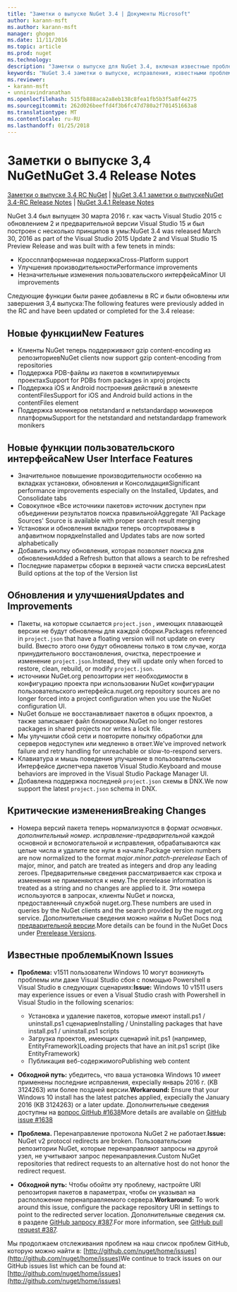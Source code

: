 ```yaml
---
title: "Заметки о выпуске NuGet 3.4 | Документы Microsoft"
author: karann-msft
ms.author: karann-msft
manager: ghogen
ms.date: 11/11/2016
ms.topic: article
ms.prod: nuget
ms.technology: 
description: "Заметки о выпуске для NuGet 3.4, включая известные проблемы, исправленные ошибки, добавленные функции и DCR."
keywords: "NuGet 3.4 заметки о выпуске, исправления, известными проблемами, добавлены функции, DCR"
ms.reviewer:
- karann-msft
- unniravindranathan
ms.openlocfilehash: 515fb888aca2a8eb138c8fea1fb5b3f5a8f4e275
ms.sourcegitcommit: 262d026beeffd4f3b6fc47d780a2f701451663a8
ms.translationtype: MT
ms.contentlocale: ru-RU
ms.lasthandoff: 01/25/2018
---
```

# <a name="nuget-34-release-notes"></a><span data-ttu-id="f4de9-104">Заметки о выпуске 3,4 NuGet</span><span class="sxs-lookup"><span data-stu-id="f4de9-104">NuGet 3.4 Release Notes</span></span>

<span data-ttu-id="f4de9-105">[Заметки о выпуске 3.4 RC NuGet](../release-notes/nuget-3.4-RC.md) | [NuGet 3.4.1 заметки о выпуске](../release-notes/nuget-3.4.1.md)</span><span class="sxs-lookup"><span data-stu-id="f4de9-105">[NuGet 3.4-RC Release Notes](../release-notes/nuget-3.4-RC.md) | [NuGet 3.4.1 Release Notes](../release-notes/nuget-3.4.1.md)</span></span>

<span data-ttu-id="f4de9-106">NuGet 3.4 был выпущен 30 марта 2016 г. как часть Visual Studio 2015 с обновлением 2 и предварительной версии Visual Studio 15 и был построен с несколько принципов в умы:</span><span class="sxs-lookup"><span data-stu-id="f4de9-106">NuGet 3.4 was released March 30, 2016 as part of the Visual Studio 2015 Update 2 and Visual Studio 15 Preview Release and was built with a few tenets in minds:</span></span>

*  <span data-ttu-id="f4de9-107">Кроссплатформенная поддержка</span><span class="sxs-lookup"><span data-stu-id="f4de9-107">Cross-Platform support</span></span>
*  <span data-ttu-id="f4de9-108">Улучшения производительности</span><span class="sxs-lookup"><span data-stu-id="f4de9-108">Performance improvements</span></span>
*  <span data-ttu-id="f4de9-109">Незначительные изменения пользовательского интерфейса</span><span class="sxs-lookup"><span data-stu-id="f4de9-109">Minor UI improvements</span></span>

<span data-ttu-id="f4de9-110">Следующие функции были ранее добавлены в RC и были обновлены или завершения 3,4 выпуска:</span><span class="sxs-lookup"><span data-stu-id="f4de9-110">The following features were previously added in the RC and have been updated or completed for the 3.4 release:</span></span>

## <a name="new-features"></a><span data-ttu-id="f4de9-111">Новые функции</span><span class="sxs-lookup"><span data-stu-id="f4de9-111">New Features</span></span>

* <span data-ttu-id="f4de9-112">Клиенты NuGet теперь поддерживают gzip content-encoding из репозиториев</span><span class="sxs-lookup"><span data-stu-id="f4de9-112">NuGet clients now support gzip content-encoding from repositories</span></span>
* <span data-ttu-id="f4de9-113">Поддержка PDB-файлы из пакетов в компилируемых проектах</span><span class="sxs-lookup"><span data-stu-id="f4de9-113">Support for PDBs from packages in xproj projects</span></span>
* <span data-ttu-id="f4de9-114">Поддержка iOS и Android построения действий в элементе contentFiles</span><span class="sxs-lookup"><span data-stu-id="f4de9-114">Support for iOS and Android build actions in the contentFiles element</span></span>
* <span data-ttu-id="f4de9-115">Поддержка моникеров netstandard и netstandardapp моникеров платформы</span><span class="sxs-lookup"><span data-stu-id="f4de9-115">Support for the netstandard and netstandardapp framework monikers</span></span>

## <a name="new-user-interface-features"></a><span data-ttu-id="f4de9-116">Новые функции пользовательского интерфейса</span><span class="sxs-lookup"><span data-stu-id="f4de9-116">New User Interface Features</span></span>

* <span data-ttu-id="f4de9-117">Значительное повышение производительности особенно на вкладках установки, обновления и Консолидация</span><span class="sxs-lookup"><span data-stu-id="f4de9-117">Significant performance improvements especially on the Installed, Updates, and Consolidate tabs</span></span>
* <span data-ttu-id="f4de9-118">Совокупное «Все источники пакетов» источник доступен при объединении результатов поиска правильной</span><span class="sxs-lookup"><span data-stu-id="f4de9-118">Aggregate 'All Package Sources' Source is available with proper search result merging</span></span>
* <span data-ttu-id="f4de9-119">Установки и обновления вкладки теперь отсортированы в алфавитном порядке</span><span class="sxs-lookup"><span data-stu-id="f4de9-119">Installed and Updates tabs are now sorted alphabetically</span></span>
* <span data-ttu-id="f4de9-120">Добавить кнопку обновления, которая позволяет поиска для обновления</span><span class="sxs-lookup"><span data-stu-id="f4de9-120">Added a Refresh button that allows a search to be refreshed</span></span>
* <span data-ttu-id="f4de9-121">Последние параметры сборки в верхней части списка версия</span><span class="sxs-lookup"><span data-stu-id="f4de9-121">Latest Build options at the top of the Version list</span></span>

## <a name="updates-and-improvements"></a><span data-ttu-id="f4de9-122">Обновления и улучшения</span><span class="sxs-lookup"><span data-stu-id="f4de9-122">Updates and Improvements</span></span>

* <span data-ttu-id="f4de9-123">Пакеты, на которые ссылается `project.json` , имеющих плавающей версии не будут обновлены для каждой сборки.</span><span class="sxs-lookup"><span data-stu-id="f4de9-123">Packages referenced in `project.json` that have a floating version will not update on every build.</span></span> <span data-ttu-id="f4de9-124">Вместо этого они будут обновлены только в том случае, когда принудительного восстановления, очистка, перестроение и изменение `project.json`.</span><span class="sxs-lookup"><span data-stu-id="f4de9-124">Instead, they will update only when forced to restore, clean, rebuild, or modify `project.json`.</span></span>
* <span data-ttu-id="f4de9-125">источники NuGet.org репозитории нет необходимости в конфигурацию проекта при использовании NuGet конфигурации пользовательского интерфейса.</span><span class="sxs-lookup"><span data-stu-id="f4de9-125">nuget.org repository sources are no longer forced into a project configuration when you use the NuGet configuration UI.</span></span>
* <span data-ttu-id="f4de9-126">NuGet больше не восстанавливает пакетов в общих проектов, а также записывает файл блокировки.</span><span class="sxs-lookup"><span data-stu-id="f4de9-126">NuGet no longer restores packages in shared projects nor writes a lock file.</span></span>
* <span data-ttu-id="f4de9-127">Мы улучшили сбой сети и повторите попытку обработки для серверов недоступен или медленно в ответ.</span><span class="sxs-lookup"><span data-stu-id="f4de9-127">We've improved network failure and retry handling for unreachable or slow-to-respond servers.</span></span>
* <span data-ttu-id="f4de9-128">Клавиатура и мышь поведения улучшение в пользовательском Интерфейсе диспетчера пакетов Visual Studio.</span><span class="sxs-lookup"><span data-stu-id="f4de9-128">Keyboard and mouse behaviors are improved in the Visual Studio Package Manager UI.</span></span>
* <span data-ttu-id="f4de9-129">Добавлена поддержка последней `project.json` схемы в DNX.</span><span class="sxs-lookup"><span data-stu-id="f4de9-129">We now support the latest `project.json` schema in DNX.</span></span>

## <a name="breaking-changes"></a><span data-ttu-id="f4de9-130">Критические изменения</span><span class="sxs-lookup"><span data-stu-id="f4de9-130">Breaking Changes</span></span>

* <span data-ttu-id="f4de9-131">Номера версий пакета теперь нормализуются в формат *основных*. *дополнительный номер*. *исправление*-*предварительной* каждой основной и вспомогательной и исправления, обрабатываются как целые числа и удалите все нули в начале.</span><span class="sxs-lookup"><span data-stu-id="f4de9-131">Package version numbers are now normalized to the format *major*.*minor*.*patch*-*prerelease*   Each of major, minor, and patch are treated as integers and drop any leading zeroes.</span></span>  <span data-ttu-id="f4de9-132">Предварительные сведения рассматривается как строка и изменения не применяются к нему.</span><span class="sxs-lookup"><span data-stu-id="f4de9-132">The prerelease information is treated as a string and no changes are applied to it.</span></span> <span data-ttu-id="f4de9-133">Эти номера используются в запросах, клиенты NuGet и поиска, предоставленный службой nuget.org.</span><span class="sxs-lookup"><span data-stu-id="f4de9-133">These numbers are used in queries by the NuGet clients and the search provided by the nuget.org service.</span></span>  <span data-ttu-id="f4de9-134">Дополнительные сведения можно найти в NuGet Docs под [предварительной версии](../create-packages/prerelease-packages.md).</span><span class="sxs-lookup"><span data-stu-id="f4de9-134">More details can be found in the NuGet Docs under [Prerelease Versions](../create-packages/prerelease-packages.md).</span></span>

## <a name="known-issues"></a><span data-ttu-id="f4de9-135">Известные проблемы</span><span class="sxs-lookup"><span data-stu-id="f4de9-135">Known Issues</span></span>

* <span data-ttu-id="f4de9-136">**Проблема:** v1511 пользователи Windows 10 могут возникнуть проблемы или даже Visual Studio сбоя с помощью Powershell в Visual Studio в следующих сценариях:</span><span class="sxs-lookup"><span data-stu-id="f4de9-136">**Issue:** Windows 10 v1511 users may experience issues or even a Visual Studio crash with Powershell in Visual Studio in the following scenarios:</span></span>
    * <span data-ttu-id="f4de9-137">Установка и удаление пакетов, которые имеют install.ps1 / uninstall.ps1 сценариев</span><span class="sxs-lookup"><span data-stu-id="f4de9-137">Installing / Uninstalling packages that have install.ps1 / uninstall.ps1 scripts</span></span>
    * <span data-ttu-id="f4de9-138">Загрузка проектов, имеющих сценарий init.ps1 (например, EntityFramework)</span><span class="sxs-lookup"><span data-stu-id="f4de9-138">Loading projects that have an init.ps1 script (like EntityFramework)</span></span>
    * <span data-ttu-id="f4de9-139">Публикация веб-содержимого</span><span class="sxs-lookup"><span data-stu-id="f4de9-139">Publishing web content</span></span>

* <span data-ttu-id="f4de9-140">**Обходной путь:** убедитесь, что ваша установка Windows 10 имеет применены последние исправления, expecially январь 2016 г. (KB 3124263) или более поздней версии.</span><span class="sxs-lookup"><span data-stu-id="f4de9-140">**Workaround:** Ensure that your Windows 10 install has the latest patches applied, expecially the January 2016 (KB 3124263) or a later update.</span></span>  <span data-ttu-id="f4de9-141">Дополнительные сведения доступны на [вопрос GitHub #1638](http://github.com/nuget/home/issues/1638)</span><span class="sxs-lookup"><span data-stu-id="f4de9-141">More details are available on [GitHub issue #1638](http://github.com/nuget/home/issues/1638)</span></span>

* <span data-ttu-id="f4de9-142">**Проблема.** Перенаправление протокола NuGet 2 не работает.</span><span class="sxs-lookup"><span data-stu-id="f4de9-142">**Issue:** NuGet v2 protocol redirects are broken.</span></span>
<span data-ttu-id="f4de9-143">Пользовательские репозитории NuGet, которые перенаправляют запросы на другой узел, не учитывают запрос перенаправления.</span><span class="sxs-lookup"><span data-stu-id="f4de9-143">Custom NuGet repositories that redirect requests to an alternative host do not honor the redirect request.</span></span>
* <span data-ttu-id="f4de9-144">**Обходной путь:** Чтобы обойти эту проблему, настройте URI репозитория пакетов в параметрах, чтобы он указывал на расположение перенаправляемого сервера.</span><span class="sxs-lookup"><span data-stu-id="f4de9-144">**Workaround:**  To work around this issue, configure the package repository URI in settings to point to the redirected server location.</span></span>
<span data-ttu-id="f4de9-145">Дополнительные сведения см. в разделе [GitHub запросу #387](https://github.com/NuGet/NuGet.Client/pull/387).</span><span class="sxs-lookup"><span data-stu-id="f4de9-145">For more information, see [GitHub pull request #387](https://github.com/NuGet/NuGet.Client/pull/387).</span></span>

<span data-ttu-id="f4de9-146">Мы продолжаем отслеживания проблем на наш список проблем GitHub, которую можно найти в: [http://github.com/nuget/home/issues](http://github.com/nuget/home/issues)</span><span class="sxs-lookup"><span data-stu-id="f4de9-146">We continue to track issues on our GitHub issues list which can be found at: [http://github.com/nuget/home/issues](http://github.com/nuget/home/issues)</span></span>